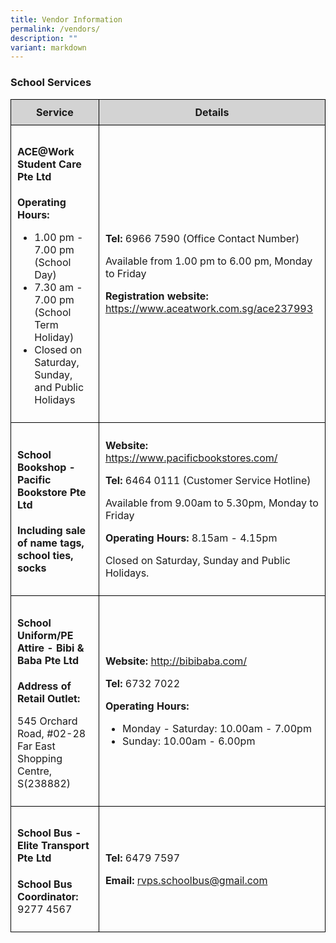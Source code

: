 ```yaml
---
title: Vendor Information
permalink: /vendors/
description: ""
variant: markdown
---
```

<h3>School Services</h3>

<table style="width: 100%; border-collapse: collapse;">
  <tbody>
    <tr>
      <th style="background-color: lightgrey; border: 1px solid black; padding: 10px;">Service</th>
      <th style="background-color: lightgrey; border: 1px solid black; padding: 10px;">Details</th>
    </tr>
    <tr>
      <td style="border: 1px solid black; padding: 10px;">
        <h4>ACE@Work Student Care Pte Ltd</h4>
        <p><strong>Operating Hours:</strong></p>
        <ul>
          <li>1.00 pm - 7.00 pm (School Day)</li>
          <li>7.30 am - 7.00 pm (School Term Holiday)</li>
          <li>Closed on Saturday, Sunday, and Public Holidays</li>
        </ul>
      </td>
      <td style="border: 1px solid black; padding: 10px;">
        <p><strong>Tel:</strong> 6966 7590 (Office Contact Number)</p>
        <p>Available from 1.00 pm to 6.00 pm, Monday to Friday</p>
        <p><strong>Registration website:</strong> <a href="https://www.aceatwork.com.sg/ace237993">https://www.aceatwork.com.sg/ace237993</a></p>
      </td>
    </tr>
    <tr>
      <td style="border: 1px solid black; padding: 10px;">
        <h4>School Bookshop - Pacific Bookstore Pte Ltd</h4>
        <p><strong>Including sale of name tags, school ties, socks</strong></p>
      </td>
      <td style="border: 1px solid black; padding: 10px;">
        <p><strong>Website:</strong> <a href="https://www.pacificbookstores.com/">https://www.pacificbookstores.com/</a></p>
        <p><strong>Tel:</strong> 6464 0111 (Customer Service Hotline)</p>
        <p>Available from 9.00am to 5.30pm, Monday to Friday</p>
        <p><strong>Operating Hours:</strong> 8.15am - 4.15pm</p>
        <p>Closed on Saturday, Sunday and Public Holidays.</p>
      </td>
    </tr>
    <tr>
      <td style="border: 1px solid black; padding: 10px;">
        <h4>School Uniform/PE Attire - Bibi &amp; Baba Pte Ltd</h4>
        <p><strong>Address of Retail Outlet:</strong></p>
        <p>545 Orchard Road, #02-28 Far East Shopping Centre, S(238882)</p>
      </td>
      <td style="border: 1px solid black; padding: 10px;">
        <p><strong>Website:</strong> <a href="http://bibibaba.com/">http://bibibaba.com/</a></p>
        <p><strong>Tel:</strong> 6732 7022</p>
        <p><strong>Operating Hours:</strong></p>
        <ul>
          <li>Monday - Saturday: 10.00am - 7.00pm</li>
          <li>Sunday: 10.00am - 6.00pm</li>
        </ul>
      </td>
    </tr>
    <tr>
      <td style="border: 1px solid black; padding: 10px;">
        <h4>School Bus - Elite Transport Pte Ltd</h4>
        <p><strong>School Bus Coordinator:</strong> 9277 4567</p>
      </td>
      <td style="border: 1px solid black; padding: 10px;">
        <p><strong>Tel:</strong> 6479 7597</p>
        <p><strong>Email:</strong> <a href="mailto:rvps.schoolbus@gmail.com">rvps.schoolbus@gmail.com</a></p>
      </td>
    </tr>
  </tbody>
</table>